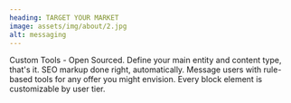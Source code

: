 ```yaml
---
heading: TARGET YOUR MARKET
image: assets/img/about/2.jpg
alt: messaging
---
```

Custom Tools - Open Sourced. Define your main entity and content type, that's it. SEO markup done right, automatically. Message users with rule-based tools for any offer you might envision. Every block element is customizable by user tier.